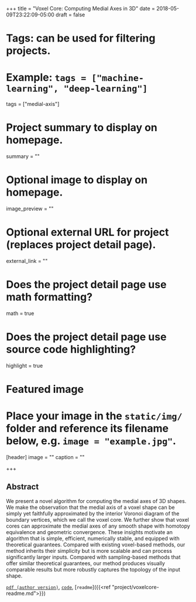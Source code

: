 +++
title = "Voxel Core: Computing Medial Axes in 3D"
date = 2018-05-09T23:22:09-05:00
draft = false

# Tags: can be used for filtering projects.
# Example: `tags = ["machine-learning", "deep-learning"]`
tags = ["medial-axis"]

# Project summary to display on homepage.
summary = ""

# Optional image to display on homepage.
image_preview = ""

# Optional external URL for project (replaces project detail page).
external_link = ""

# Does the project detail page use math formatting?
math = true

# Does the project detail page use source code highlighting?
highlight = true

# Featured image
# Place your image in the `static/img/` folder and reference its filename below, e.g. `image = "example.jpg"`.
[header]
image = ""
caption = ""

+++
## Abstract
We present a novel algorithm for computing the medial axes of 3D shapes. We make the observation that the medial axis of a voxel shape can be simply yet faithfully approximated by the interior Voronoi diagram of the boundary vertices, which we call the voxel core. We further show that voxel cores can approximate the medial axes of any smooth shape with homotopy equivalence and geometric convergence. These insights motivate an algorithm that is simple, efficient, numerically stable, and equipped with theoretical guarantees. Compared with existing voxel-based methods, our method inherits their simplicity but is more scalable and can process significantly larger inputs. Compared with sampling-based methods that offer similar theoretical guarantees, our method produces visually comparable results but more robustly captures the topology of the input shape.

[`pdf (author version)`](#), [`code`](#), [`readme`]({{<ref "project/voxelcore-readme.md">}})
